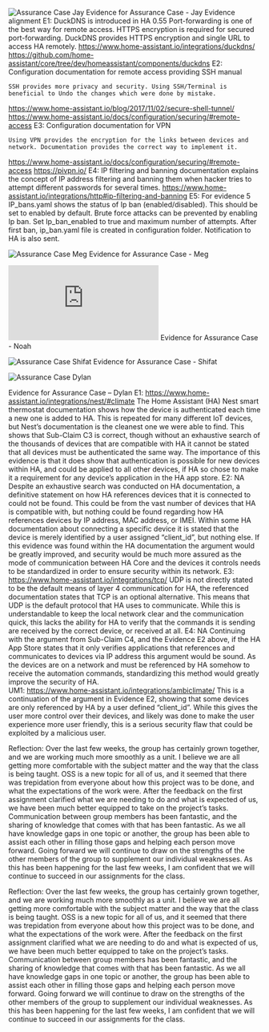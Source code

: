 ![Assurance Case Jay](https://github.com/megharris/cyberockit/blob/main/images/AssuranceCaseByJayVersion2.png)
Evidence for Assurance Case - Jay
Evidence alignment
E1: DuckDNS is introduced in HA 0.55 
	Port-forwarding is one of the best way for remote access. HTTPS encryption is required for secured port-forwarding. DuckDNS provides HTTPS encryption and single URL to access HA remotely.
https://www.home-assistant.io/integrations/duckdns/
https://github.com/home-assistant/core/tree/dev/homeassistant/components/duckdns
E2: Configuration documentation for remote access providing SSH manual

	SSH provides more privacy and security. Using SSH/Terminal is beneficial to Undo the changes which were done by mistake.
https://www.home-assistant.io/blog/2017/11/02/secure-shell-tunnel/
https://www.home-assistant.io/docs/configuration/securing/#remote-access
E3: Configuration documentation for VPN

	Using VPN provides the encryption for the links between devices and network. Documentation provides the correct way to implement it. 
https://www.home-assistant.io/docs/configuration/securing/#remote-access
https://pivpn.io/
E4: IP filtering and banning documentation explains the concept of IP address filtering and banning them when hacker tries to attempt different passwords for several times.
https://www.home-assistant.io/integrations/http#ip-filtering-and-banning
E5: For evidence 5 IP_bans.yaml shows the status of Ip ban (enabled/disabled). This should be set to enabled by default. Brute force attacks can be prevented by enabling Ip ban. Set Ip_ban_enabled to true and maximum number of attempts. After first ban, ip_ban.yaml file is created in configuration folder. Notification to HA is also sent.



![Assurance Case Meg](https://github.com/megharris/cyberockit/blob/main/images/Assurance%20Case%202.png)
Evidence for Assurance Case - Meg


![Assurance Case Noah](https://github.com/megharris/cyberockit/blob/main/images/NZ-assurance%20case.md)
Evidence for Assurance Case - Noah


![Assurance Case Shifat](https://github.com/megharris/cyberockit/blob/main/images/updated_Add_On_Assurance%20Case.png)
Evidence for Assurance Case - Shifat


![Assurance Case Dylan](https://github.com/megharris/cyberockit/blob/main/images/DylanAssuranceCaseV5.drawio.png)

Evidence for Assurance Case – Dylan
E1: https://www.home-assistant.io/integrations/nest/#climate
	The Home Assistant (HA) Nest smart thermostat documentation shows how the device is authenticated each time a new one is added to HA. This is repeated for many different IoT devices, but Nest’s documentation is the cleanest one we were able to find. This shows that Sub-Claim C3 is correct, though without an exhaustive search of the thousands of devices that are compatible with HA it cannot be stated that all devices must be authenticated the same way. The importance of this evidence is that it does show that authentication is possible for new devices within HA, and could be applied to all other devices, if HA so chose to make it a requirement for any device’s application in the HA app store.
E2: NA 
	Despite an exhaustive search was conducted on HA documentation, a definitive statement on how HA references devices that it is connected to could not be found. This could be from the vast number of devices that HA is compatible with, but nothing could be found regarding how HA references devices by IP address, MAC address, or IMEI. Within some HA documentation about connecting a specific device it is stated that the device is merely identified by a user assigned “client_id”, but nothing else. If this evidence was found within the HA documentation the argument would be greatly improved, and security would be much more assured as the mode of communication between HA Core and the devices it controls needs to be standardized in order to ensure security within its network.
E3: https://www.home-assistant.io/integrations/tcp/
	UDP is not directly stated to be the default means of layer 4 communication for HA, the referenced documentation states that TCP is an optional alternative. This means that UDP is the default protocol that HA uses to communicate. While this is understandable to keep the local network clear and the communication quick, this lacks the ability for HA to verify that the commands it is sending are received by the correct device, or received at all. 
E4: NA 
	Continuing with the argument from Sub-Claim C4, and the Evidence E2 above, if the HA App Store states that it only verifies applications that references and communicates to devices via IP address this argument would be sound. As the devices are on a network and must be referenced by HA somehow to receive the automation commands, standardizing this method would greatly improve the security of HA.  
UM1: https://www.home-assistant.io/integrations/ambiclimate/
	This is a continuation of  the argument in Evidence E2, showing that some devices are only referenced by HA by a user defined “client_id”. While this gives the user more control over their devices, and likely was done to make the user experience more user friendly, this is a serious security flaw that could be exploited by a malicious user.

Reflection:
	Over the last few weeks, the group has certainly grown together, and we are working much more smoothly as a unit. I believe we are all getting more comfortable with the subject matter and the way that the class is being taught. OSS is a new topic for all of us, and it seemed that there was trepidation from everyone about how this project was to be done, and what the expectations of the work were. After the feedback on the first assignment clarified what we are needing to do and what is expected of us, we have been much better equipped to take on the project’s tasks. 
	Communication between group members has been fantastic, and the sharing of knowledge that comes with that has been fantastic. As we all have knowledge gaps in one topic or another, the group has been able to assist each other in filling those gaps and helping each person move forward. 
	Going forward we will continue to draw on the strengths of the other members of the group to supplement our individual weaknesses. As this has been happening for the last few weeks, I am confident that we will continue to succeed in our assignments for the class. 



Reflection:
	Over the last few weeks, the group has certainly grown together, and we are working much more smoothly as a unit. I believe we are all getting more comfortable with the subject matter and the way that the class is being taught. OSS is a new topic for all of us, and it seemed that there was trepidation from everyone about how this project was to be done, and what the expectations of the work were. After the feedback on the first assignment clarified what we are needing to do and what is expected of us, we have been much better equipped to take on the project’s tasks. 
	Communication between group members has been fantastic, and the sharing of knowledge that comes with that has been fantastic. As we all have knowledge gaps in one topic or another, the group has been able to assist each other in filling those gaps and helping each person move forward. 
	Going forward we will continue to draw on the strengths of the other members of the group to supplement our individual weaknesses. As this has been happening for the last few weeks, I am confident that we will continue to succeed in our assignments for the class. 
